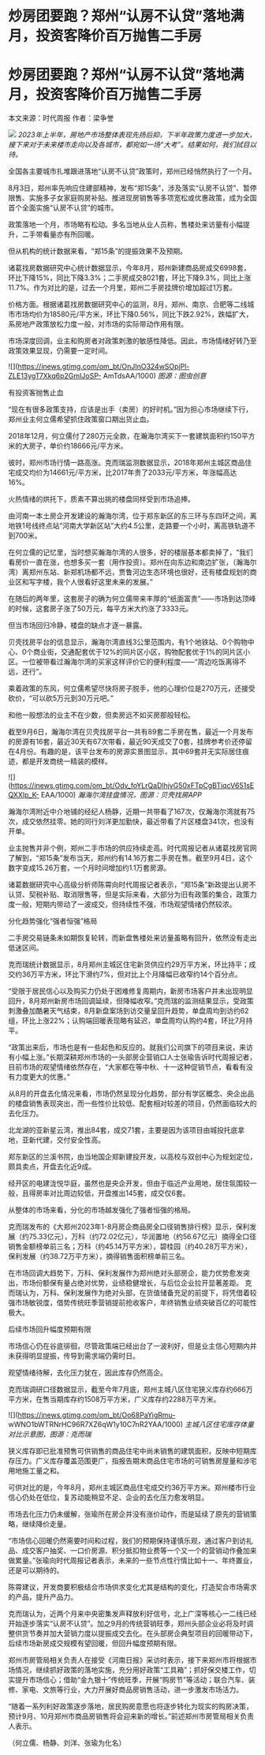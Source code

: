 # 炒房团要跑？郑州“认房不认贷”落地满月，投资客降价百万抛售二手房

# 炒房团要跑？郑州“认房不认贷”落地满月，投资客降价百万抛售二手房

本文来源：时代周报 作者：梁争誉

![](https://inews.gtimg.com/om_bt/O5xW8SHZNx7445L657IHyygMnYueAME1qnoTcAAttnoOYAA/1000)
_2023年上半年，房地产市场整体表现先扬后抑，下半年政策力度进一步加大，接下来对于未来楼市走向以及各城市，都宛如一场“大考”。结果如何，我们拭目以待。_

全国各主要城市扎堆跟进落地“认房不认贷”政策时，郑州已经悄然执行了一个月。

8月3日，郑州率先响应住建部精神，发布“郑15条”，涉及落实“认房不认贷”、暂停限售、实施多子女家庭购房补贴、推进现房销售等多项宽松或优惠政策，成为全国首个全面实施“认房不认贷”的城市。

政策落地一个月，市场略有松动。多名当地从业人员称，售楼处来访量有小幅提升，二手带看量亦有所回暖。

但从机构的统计数据来看，“郑15条”的提振效果不及预期。

诸葛找房数据研究中心统计数据显示，今年8月，郑州新建商品房成交6998套，环比下降15%，同比下降3.3%；二手房成交8021套，环比下降9.3%，同比上涨11.7%。作为对比的是，过去一个月里，郑州二手房挂牌价增加超过1万套。

价格方面。根据诸葛找房数据研究中心的监测，8月，郑州、南京、合肥等二线城市市场均价为18580元/平方米，环比下降0.56%，同比下跌2.92%，跌幅扩大，系房地产政策放松力度一般，对市场的实际带动作用有限。

市场深度回调，业主和购房者对政策刺激的敏感性降低。因此，市场情绪好转乃至政策效果显现，仍需要一定时间。

![](https://inews.gtimg.com/om_bt/OnJInO324wSOpjPl-ZLE13ygT7Xkq6p2GmIJoSP-
AmTdsAA/1000) _图源：图虫创意_

有投资客抛售止血

“现在有很多政策支持，应该是出手（卖房）的好时机。”因为担心市场继续下行，郑州业主何立儒希望抓住政策窗口期出货止血。

2018年12月，何立儒付了280万元全款，在瀚海尔湾买下一套建筑面积约150平方米的大房子，单价约18666元/平方米。

彼时，郑州市场行情一路高涨。克而瑞监测数据显示，2018年郑州主城区商品住宅成交均价为14661元/平方米，比2017年贵了2033元/平方米，年涨幅高达16%。

火热情绪的烘托下，质素不算出挑的楼盘同样受到市场追捧。

由河南一本土房企开发建设的瀚海尔湾，位于郑东新区的东三环与东四环之间，离地铁1号线终点站“河南大学新区站”大约4.5公里，走路要一个小时，离高铁轨道不到700米。

在何立儒的记忆里，当时想买瀚海尔湾的人很多，好的楼层基本都卖掉了，“我们看房价一直在涨，也想多买一套（用作投资）。郑州在向东边和南边扩张，（瀚海尔湾）离郑州东站、新郑机场都不远，贾鲁河边生态环境也很好，还有楼盘规划的商业区和写字楼，我个人很看好这里未来的发展。”

在随后的两年里，这套房子的确为何立儒带来丰厚的“纸面富贵”——市场到达顶峰的时候，这套房子涨了50万元，每平方米大约涨了3333元。

但当市场回归冷静，楼盘的缺点才逐一暴露。

贝壳找房平台的信息显示，瀚海尔湾直线3公里范围内，有1个地铁站、0个购物中心、0个商业街，交通配套优于12%的同片区小区，购物配套优于1%的同片区小区。一位被带看过瀚海尔湾的买家这样评价它的便利程度——“周边吃饭离得不远，还行”。

乘着政策的东风，何立儒希望尽快将房子脱手，他的心理价位是270万元，还接受砍价，“可以砍5万元到30万元吧。”

和他一般想法的业主不在少数，但卖房远不如买房那般轻松。

截至9月6日，瀚海尔湾在贝壳找房平台一共有89套二手房在售，最近一个月发布的房源有16套，最近30天有67次带看，最近90天成交了0套，挂牌参考价还停留在4月份。有趣的是，该平台发布的房源实景图显示，其中69套并无实际居住痕迹，都是开发商统一精装的模样。

![](https://inews.gtimg.com/om_bt/Odv_foYLrQaDlhjvG50xFTpCgBTiqcV651sEQXXlp_K-
EAA/1000) _瀚海尔湾挂盘情况，图源：贝壳找房APP_

瀚海尔湾附近中介地铺的经纪人杨静，近期一共带看了167次，仅瀚海尔湾就有75次，成交依然挂零。她的同行刘洋更加勤快，最近带看了片区楼盘341次，也没有开单。

业主抛售并非个例，郑州二手市场的供应持续走高。时代周报记者从诸葛找房官网了解到，“郑15条”发布当天，郑州约有14.16万套二手房在售。截至9月4日，这个数字变成15.26万套，一个月时间增加约1.1万套房源。

诸葛数据研究中心高级分析师陈霄向时代周报记者表示，“郑15条”新政提出认房不认贷、契税补贴、取消限售等，但是实际来看，大部分为旧有政策的集合，政策力度一般，短期内带动了一波成交，但持续性不强，市场观望情绪仍然较浓。

分化趋势强化“强者恒强”格局

二手房交易链条未如期恢复轮转，而新盘售楼处来访量虽略有回升，依然没有走出低迷区间。

克而瑞统计数据显示，8月郑州主城区住宅新货供应约29万平方米，环比持平；成交约36万平方米，环比下滑约7%，但对比上个月降幅已收窄约14个百分点。

“受限于居民信心以及购买力仍处于困难修复周期内，新房市场客户并未出现明显回升，8月郑州新房市场回调延续，但降幅收窄。”克而瑞的监测结果显示，受政策刺激叠加酷暑天气结束，8月新盘案场到访交量呈回升趋势，单盘周均到访约62组，环比上涨22%；认购端回暖表现略有延迟，单盘周均认购约4套，环比7月持平。

“政策出来后，市场也是有一些起色和反应的。就我们公司旗下的项目来说，来访有小幅上涨。”长期深耕郑州市场的一头部房企营销口人士张瑜告诉时代周报记者，目前市场的观望情绪依然存在，“大家都在等中秋、十一这种促销节点，看看有没有力度更大的优惠。”

从8月的开盘去化情况来看，市场仍然呈现分化趋势，部分有学区概念、央企出品的楼盘销售表现突出，而一些性价比较低、配套相对较差的项目，仍然面临较大的去化压力。

北龙湖的亚新星云湾，推出84套，成交71套，主要是因为该项目由城投托底拿地，亚新代建，交付安全性高。

郑东新区的兰溪书院，由当地国企郑新建投开发，以高校与双创中心为规划定位，颇具卖点，开盘去化近9成。

经开区的电建泷悦华庭，虽然也是央企开发，但由于临近产业用地，居住氛围较一般，且得房率对比周边较低，开盘推出145套，成交仅6套。

从整体的市场来看，分化的市场越发强化了强者恒强的格局。

克而瑞发布的《大郑州2023年1-8月房企商品房全口径销售排行榜》显示，保利发展（约75.33亿元），万科（约72.02亿元），华润置地（约56.67亿元）摘得全口径销售金额榜单前三名；万科（约45.14万平方米），碧桂园（约40.28万平方米），保利发展（约38.72万平方米），摘得销售面积榜单前三名。

在市场回调大趋势下，万科、保利发展作为郑州绝对头部房企，能力优势愈发突出，市场份额保有量占绝对优势，业绩稳健增长，与后位企业拉开显著差距。
克而瑞认为，万科、保利发展作为绝对头部，在货值储备充足的前提下，将凭借着较强市场敏锐度，借势传统旺季营销提前抢收客户，年终销售业绩突破百亿的可能性极大。

后续市场回升幅度预期有限

市场信心仍在谷底徘徊，尽管政策端已经出台了一波利好，但是业主信心短期内并未获得明显提振，传导到需求端仍需时日。

观望情绪待解，去化压力犹在，因此库存仍然高企。

克而瑞调研口径数据显示，截至今年7月底，郑州主城八区住宅狭义库存约666万平方米，在售当期库存约1508万平方米，广义库存约2288万平方米。

![](https://inews.gtimg.com/om_bt/Oo68PaYigRmu-
wWNO1bWTRNrHC96R7XZ6qW1y10C7nR2YAA/1000) _主城八区住宅库存体量对比示意图，图源：克而瑞_

狭义库存即已批准预售可供销售的商品住宅中尚未销售的建筑面积，反映中短期库存压力。广义库存覆盖范围更广，指报告期末商品住宅市场的可销售房屋量和涉宅用地施工量之和。

可供对比的是，今年8月，郑州主城区商品住宅成交约36万平方米。郑州楼市行业信心仍处在低位，复苏动能稍显不足、企业的去化压力愈发明显。

市场去化压力仍未缓解，张瑜所在房企并没有涨价动作，而是延续了原先的营销策略，继续降价走量。

“市场信心回暖仍然需要时间和过程，我们的预期保持谨慎乐观，通过客户到访礼品、成交客户抽奖、一口价房源、积分抵扣物业费等一个又一个的营销动作叠加来做累量。”张瑜向时代周报记者表示，未来的一些节点性行情比如十一、年终置业，还是可以期待的。

陈霄建议，开发商要积极结合市场供求变化尤其是结构的变化，打造契合市场需求的产品，提升产品力。

克而瑞认为，近两个月来中央密集发声释放利好信号，北上广深等核心一二线已经开始逐步落实“认房不认贷”。加之9月的传统营销旺季，郑州头部企业必将及时调整供货节奏并加大营销力度以提振成交去化。在头部房企典型项目的回暖带动下，后续市场新房成交规模有望回暖，但回升幅度预期有限。

郑州市房管局相关负责人在接受《河南日报》采访时表示，接下来郑州市将根据市场情况，继续抓好政策的落地实施，充分用好政策“工具箱”；抓好保交楼工作，切实提升市场信心；借助“金九银十”传统旺季，开展“购房节”等活动；联合汽车、装修、家电、文旅等行业，大力开展好商品房销售活动，进一步激发市场活力。

“随着一系列利好政策逐步落地，居民购房意愿也将逐步转化为现实的购房决策，预计9月、10月郑州市商品房销售将会迎来新的增长。”前述郑州市房管局相关负责人表示。

（何立儒、杨静、刘洋、张瑜为化名）

